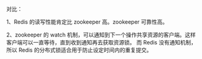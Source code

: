 对比：

1、Redis 的读写性能肯定比 zookeeper 高。zookeeper 可靠性高。

2、zookeeper 的 watch 机制，可以通知到下一个操作共享资源的客户端。这样客户端可以一直等待，直到收到通知再去获取资源锁。
而 Redis 没有通知机制，所以 Redis 的分布式锁适合用于防止设定时间内的重复提交。